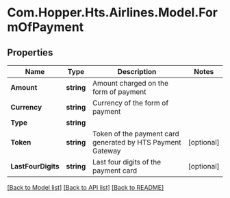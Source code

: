 # Com.Hopper.Hts.Airlines.Model.FormOfPayment

## Properties

Name | Type | Description | Notes
------------ | ------------- | ------------- | -------------
**Amount** | **string** | Amount charged on the form of payment | 
**Currency** | **string** | Currency of the form of payment | 
**Type** | **string** |  | 
**Token** | **string** | Token of the payment card generated by HTS Payment Gateway | [optional] 
**LastFourDigits** | **string** | Last four digits of the payment card | [optional] 

[[Back to Model list]](../README.md#documentation-for-models) [[Back to API list]](../README.md#documentation-for-api-endpoints) [[Back to README]](../README.md)

